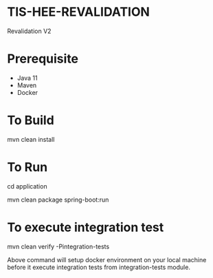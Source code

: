 # TIS-HEE-REVALIDATION

Revalidation V2

# Prerequisite

- Java 11
- Maven
- Docker

# To Build

mvn clean install

# To Run

cd application

mvn clean package spring-boot:run

# To execute integration test

mvn clean verify -Pintegration-tests

Above command will setup docker environment on your local machine before it execute integration tests from integration-tests module.